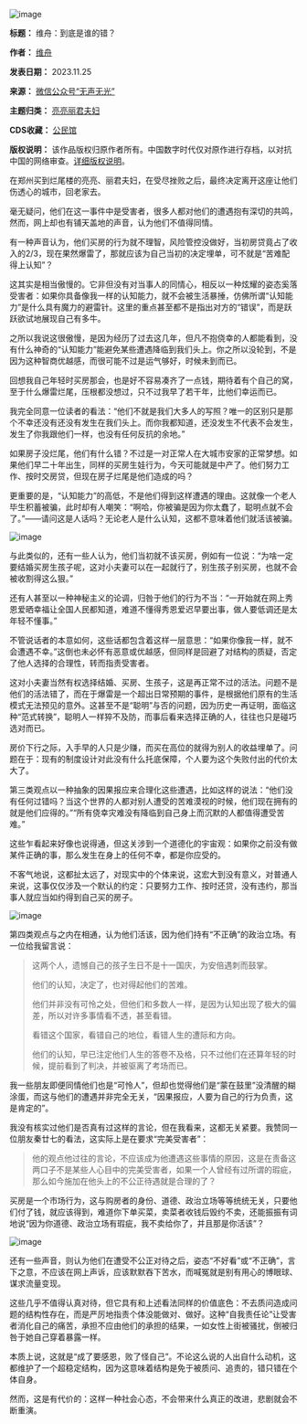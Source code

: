 ![image](https://chinadigitaltimes.net/chinese/files/2023/11/post-702602-6562be820996d.)




**标题：** 维舟：到底是谁的错？  

**作者：** [维舟](https://chinadigitaltimes.net/space/维舟)  

**发表日期：** 2023.11.25  

**来源：** [微信公众号“无声无光”](https://mp.weixin.qq.com/s/ELKnYJhkTO8bW_tTwbfJvg)  

**主题归类：** [亮亮丽君夫妇](https://chinadigitaltimes.net/space/亮亮丽君夫妇)  

**CDS收藏：** [公民馆](https://chinadigitaltimes.net/space/%E5%85%AC%E6%B0%91%E9%A6%86)  

**版权说明：** 该作品版权归原作者所有。中国数字时代仅对原作进行存档，以对抗中国的网络审查。[详细版权说明](https://chinadigitaltimes.net/chinese/copyright)。


在郑州买到烂尾楼的亮亮、丽君夫妇，在受尽挫败之后，最终决定离开这座让他们伤透心的城市，回老家去。


毫无疑问，他们在这一事件中是受害者，很多人都对他们的遭遇抱有深切的共鸣，然而，网上却也有铺天盖地的声音，认为他们不值得同情。


有一种声音认为，他们买房的行为就不理智，风险管控没做好，当初房贷竟占了收入的2/3，现在果然爆雷了，那就应该为自己当初的决定埋单，可不就是“苦难配得上认知”？


这其实是相当傲慢的。它非但没有对当事人的同情心，相反以一种炫耀的姿态奚落受害者：如果你具备像我一样的认知能力，就不会被生活暴捶，仿佛所谓“认知能力”是什么具有魔力的避雷针。这里的重点甚至都不是指出对方的“错误”，而是跃跃欲试地展现自己有多牛。


之所以我说这很傲慢，是因为经历了过去这几年，但凡不抱侥幸的人都能看到，没有什么神奇的“认知能力”能避免某些遭遇降临到我们头上。你之所以没轮到，不是因为这种智商优越感，而很可能不过是运气够好，时候未到而已。


回想我自己年轻时买房那会，也是好不容易凑齐了一点钱，期待着有个自己的窝，至于什么爆雷烂尾，压根都没想过，只不过我早了若干年，比他们幸运而已。


我完全同意一位读者的看法：“他们不就是我们大多人的写照？唯一的区别只是那个不幸还没有还没有发生在我们头上。而你我都知道，还没发生不代表不会发生，发生了你我跟他们一样，也没有任何反抗的余地。”


如果房子没烂尾，他们有什么错？不过是一对正常人在大城市安家的正常梦想。如果他们早二十年出生，同样的买房生娃行为，今天可能就是中产了。他们努力工作、按时交房贷，但现在房子烂尾是他们造成的吗？


更重要的是，“认知能力”的高低，不是他们得到这样遭遇的理由。这就像一个老人毕生积蓄被骗，此时却有人嘲笑：“啊哈，你被骗是因为你太蠢了，聪明点就不会了。”——请问这是人话吗？无论老人是什么认知，这都不意味着他们就活该被骗。


![image](https://chinadigitaltimes.net/chinese/files/2023/11/post-702602-6562be8212855.)


与此类似的，还有一些人认为，他们当初就不该买房，例如有一位说：“为啥一定要结婚买房生孩子呢，这对小夫妻可以在一起就行了，别生孩子别买房，也就不会被收割得这么狠。”


还有人甚至以一种神秘主义的论调，归咎于他们的行为不当：“一开始就在网上秀恩爱晒幸福让全国人民都知道，难道不懂得秀恩爱迟早要出事，做人要低调还是太年轻不懂事。”


不管说话者的本意如何，这些话都包含着这样一层意思：“如果你像我一样，就不会遭遇不幸。”这倒也未必怀有恶意或优越感，但同样是回避了对结构的质疑，否定了他人选择的合理性，转而指责受害者。


这对小夫妻当然有权选择结婚、买房、生孩子，这是再正常不过的活法。问题不是他们的活法错了，而在于爆雷是一个超出日常预期的事件，是根据他们原有的生活模式无法预见的意外。这甚至不是“聪明”与否的问题，因为历史一再证明，面临这种“范式转换”，聪明人一样猝不及防，而事后看来选择正确的人，往往也只是碰巧选对而已。


房价下行之际，入手早的人只是少赚，而买在高位的就得为别人的收益埋单了。问题在于：现有的制度设计对此没有什么托底保障，个人要为这个失败付出的代价太大了。


第三类观点以一种抽象的因果报应来合理化这些遭遇，比如这样的说法：“他们没有任何过错吗？当这个世界的人都对别人遭受的苦难漠视的时候，他们现在拥有的就是他们应得的。”“所有侥幸灾难没有降临到自己身上而沉默的人都值得遭受苦难。”


这些乍看起来好像也说得通，但这关涉到一个道德化的宇宙观：如果你之前没有做某件正确的事，那么发生在身上的任何不幸，都是你应受的。


不客气地说，这都扯太远了，对现实中的个体来说，这宏大到没有意义，对普通人来说，这事仅仅涉及一个默认的约定：只要努力工作、按时还贷，没有违约，那当事人就应当如约得到自己买的房子。


![image](https://chinadigitaltimes.net/chinese/files/2023/11/post-702602-6562be821bf21.)


第四类观点与之内在相通，认为他们活该，因为他们持有“不正确”的政治立场。有一位给我留言说：



> 
> 这两个人，遗憾自己的孩子生日不是十一国庆，为安倍遇刺而鼓掌。
> 
> 
> 他们的认知，决定了，也对得起他们的苦难。
> 
> 
> 他们并非没有可怜之处，但他们和多数人一样，是因为认知出现了极大的偏差，所以对许多事情看不透，甚至看错。
> 
> 
> 看错这个国家，看错自己的地位，看错人生的遭际和方向。
> 
> 
> 他们的认知，早已注定他们人生的答卷不及格，只不过他们在还算年轻的时候，提前看到了判决，并被驱离了考场而已。
> 
> 
> 


我一些朋友即便同情他们也是“可怜人”，但却也觉得他们是“蒙在鼓里”没清醒的糊涂蛋，而这与他们的遭遇并非完全无关，“因果报应，人要为自己的行为负责，这是肯定的”。


我没有核实过他们是否真有过这样的言论，但在我看来，这都无关紧要。我赞同一位朋友秦廿七的看法，这实际上是在要求“完美受害者”：



> 
> 他的观点他过往的言论，不应该成为他遭遇这些事情的原因，这是在责备这两口子不是某些人心目中的完美受害者，如果一个人曾经有过所谓的瑕疵，那么如今施加在他头上的不公正待遇就是合理的了？
> 
> 
> 


买房是一个市场行为，这与购房者的身份、道德、政治立场等等统统无关，只要他们付了钱，就应该得到，难道你下单买菜，卖菜者收钱后毁约不卖，还能振振有词地说“因为你道德、政治立场有瑕疵，我不卖给你了，并且那是你活该”？


![image](https://chinadigitaltimes.net/chinese/files/2023/11/post-702602-6562be82239ab.)


还有一些声音，则认为他们在遭受不公正对待之后，姿态“不好看”或“不正确”，言下之意，不应该在网上声诉，应该默默吞下苦水，而喊冤就是别有用心的博眼球、谋求流量变现。


这些几乎不值得认真对待，但它具有和上述看法同样的价值底色：不去质问造成问题的结构性存在，而是严厉地指责个体没能做对、做好。这种“自我责任论”让受害者消化自己的痛苦，承担不应由他们的承担的结果，一如女性上街被骚扰，倒被归咎于她自己穿着暴露一样。


本质上说，这就是“成了要感恩，败了怪自己”。不论这么说的人出自什么动机，这都维护了一个超稳定结构，因为这意味着结构是免于被质问、追责的，错只错在个体自身。


然而，这是有代价的：这样一种社会心态，不会带来什么真正的改进，悲剧就会不断重演。

